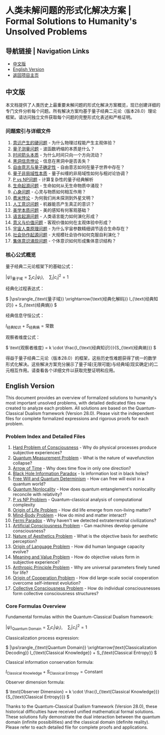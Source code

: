 # 人类未解问题的形式化解决方案 | Formal Solutions to Humanity's Unsolved Problems

## 导航链接 | Navigation Links
- [中文版](#中文版)
- [English Version](#english-version)
- [返回项目主页](../README.md)

## 中文版

本文档提供了人类历史上最重要未解问题的形式化解决方案概览，现已创建详细的专门文件分析每个问题。所有解决方案均基于量子经典二元论（版本28.0）理论框架。请访问独立文件获取每个问题的完整形式化表述和严格证明。

### 问题索引与详细文件

1. [意识产生的硬问题](unsolved_problems/consciousness_hard_problem.md) - 为什么物理过程能产生主观体验？
2. [量子测量问题](unsolved_problems/quantum_measurement_problem.md) - 波函数坍缩的本质是什么？
3. [时间箭头本质](unsolved_problems/arrow_of_time.md) - 为什么时间只向一个方向流动？
4. [黑洞信息悖论](unsolved_problems/black_hole_information_paradox.md) - 信息在黑洞中是否丢失？
5. [自由意志与量子确定性](unsolved_problems/free_will_determinism.md) - 自由意志如何在量子世界中存在？
6. [量子非局域性本质](unsolved_problems/quantum_nonlocality.md) - 量子纠缠的非局域性如何与相对论协调？
7. [P vs NP问题](unsolved_problems/p_vs_np.md) - 计算复杂性的量子经典解析
8. [生命起源问题](unsolved_problems/origin_of_life.md) - 生命如何从无生命物质中涌现？
9. [心身问题](unsolved_problems/mind_body_problem.md) - 心灵与物质如何相互作用？
10. [费米悖论](unsolved_problems/fermi_paradox.md) - 为何我们尚未探测到外星文明？
11. [人工意识问题](unsolved_problems/artificial_consciousness.md) - 机器能否产生真正的意识？
12. [美学本质问题](unsolved_problems/nature_of_aesthetics.md) - 美的感知有何客观基础？
13. [语言起源问题](unsolved_problems/origin_of_language.md) - 人类语言能力如何演化形成？
14. [意义与价值问题](unsolved_problems/meaning_value_problem.md) - 客观价值如何在主观体验中形成？
15. [宇宙人类原理问题](unsolved_problems/anthropic_principle.md) - 为什么宇宙参数精细调节适合生命存在？
16. [社会协作起源问题](unsolved_problems/origin_of_cooperation.md) - 大规模社会协作如何克服自利演化？
17. [集体意识涌现问题](unsolved_problems/collective_consciousness.md) - 个体意识如何形成集体意识结构？

### 核心公式概览

量子经典二元论框架下的基础公式：

$`
|\psi\rangle_{\text{量子域}} = \sum_i c_i|\psi_i\rangle, \quad \sum_i |c_i|^2=1
`$

经典化过程表达式：

$`
|\psi\rangle_{\text{量子域}} \xrightarrow{\text{经典化解码}} I_{\text{经典知识}} + S_{\text{经典熵}}
`$

经典信息守恒公式：

$`
I_{\text{经典知识}} + S_{\text{经典熵}} = \text{常数}
`$

观察者维度公式：

$`
\text{观察者维度} = k \cdot \frac{I_{\text{经典知识}}}{S_{\text{经典熵}}}
`$

得益于量子经典二元论（版本28.0）的框架，这些历史性难题获得了统一的数学形式化解决。这些解决方案充分展示了量子域(无限可能)与经典域(现实确定)的二元相互作用。请查看各个详细文件以获取完整证明和应用。

## English Version

This document provides an overview of formalized solutions to humanity's most important unsolved problems, with detailed dedicated files now created to analyze each problem. All solutions are based on the Quantum-Classical Dualism framework (Version 28.0). Please visit the independent files for complete formalized expressions and rigorous proofs for each problem.

### Problem Index and Detailed Files

1. [Hard Problem of Consciousness](unsolved_problems/consciousness_hard_problem.md) - Why do physical processes produce subjective experiences?
2. [Quantum Measurement Problem](unsolved_problems/quantum_measurement_problem.md) - What is the nature of wavefunction collapse?
3. [Arrow of Time](unsolved_problems/arrow_of_time.md) - Why does time flow in only one direction?
4. [Black Hole Information Paradox](unsolved_problems/black_hole_information_paradox.md) - Is information lost in black holes?
5. [Free Will and Quantum Determinism](unsolved_problems/free_will_determinism.md) - How can free will exist in a quantum world?
6. [Quantum Nonlocality](unsolved_problems/quantum_nonlocality.md) - How does quantum entanglement's nonlocality reconcile with relativity?
7. [P vs NP Problem](unsolved_problems/p_vs_np.md) - Quantum-classical analysis of computational complexity
8. [Origin of Life Problem](unsolved_problems/origin_of_life.md) - How did life emerge from non-living matter?
9. [Mind-Body Problem](unsolved_problems/mind_body_problem.md) - How do mind and matter interact?
10. [Fermi Paradox](unsolved_problems/fermi_paradox.md) - Why haven't we detected extraterrestrial civilizations?
11. [Artificial Consciousness Problem](unsolved_problems/artificial_consciousness.md) - Can machines develop genuine consciousness?
12. [Nature of Aesthetics Problem](unsolved_problems/nature_of_aesthetics.md) - What is the objective basis for aesthetic perception?
13. [Origin of Language Problem](unsolved_problems/origin_of_language.md) - How did human language capacity evolve?
14. [Meaning and Value Problem](unsolved_problems/meaning_value_problem.md) - How do objective values form in subjective experience?
15. [Anthropic Principle Problem](unsolved_problems/anthropic_principle.md) - Why are universal parameters finely tuned for life?
16. [Origin of Cooperation Problem](unsolved_problems/origin_of_cooperation.md) - How did large-scale social cooperation overcome self-interest evolution?
17. [Collective Consciousness Problem](unsolved_problems/collective_consciousness.md) - How do individual consciousnesses form collective consciousness structures?

### Core Formulas Overview

Fundamental formulas within the Quantum-Classical Dualism framework:

$`
|\psi\rangle_{\text{Quantum Domain}} = \sum_i c_i|\psi_i\rangle, \quad \sum_i |c_i|^2=1
`$

Classicalization process expression:

$`
|\psi\rangle_{\text{Quantum Domain}} \xrightarrow{\text{Classicalization Decoding}} I_{\text{Classical Knowledge}} + S_{\text{Classical Entropy}}
`$

Classical information conservation formula:

$`
I_{\text{Classical Knowledge}} + S_{\text{Classical Entropy}} = \text{Constant}
`$

Observer dimension formula:

$`
\text{Observer Dimension} = k \cdot \frac{I_{\text{Classical Knowledge}}}{S_{\text{Classical Entropy}}}
`$

Thanks to the Quantum-Classical Dualism framework (Version 28.0), these historical difficulties have received unified mathematical formal solutions. These solutions fully demonstrate the dual interaction between the quantum domain (infinite possibilities) and the classical domain (definite reality). Please refer to each detailed file for complete proofs and applications.